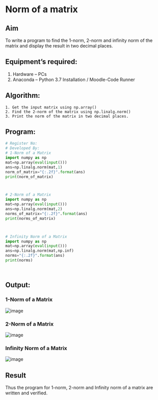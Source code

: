 # Norm of a matrix
## Aim
To write a program to find the 1-norm, 2-norm and infinity norm of the matrix and display the result in two decimal places.
## Equipment’s required:
1.	Hardware – PCs
2.	Anaconda – Python 3.7 Installation / Moodle-Code Runner
## Algorithm:
	1. Get the input matrix using np.array()   
    2. Find the 2-norm of the matrix using np.linalg.norm()
	3. Print the norm of the matrix in two decimal places.
## Program:
```Python
# Register No:
# Developed By:
# 1-Norm of a Matrix
import numpy as np
mat=np.array(eval(input()))
ans=np.linalg.norm(mat,1)
norm_of_matrix="{:.2f}".format(ans)
print(norm_of_matrix)



# 2-Norm of a Matrix
import numpy as np
mat=np.array(eval(input()))
ans=np.linalg.norm(mat,2)
norms_of_matrix="{:.2f}".format(ans)
print(norms_of_matrix)



# Infinity Norm of a Matrix
import numpy as np
mat=np.array(eval(input()))
ans=np.linalg.norm(mat,np.inf)
norms="{:.2f}".format(ans)
print(norms)




```
## Output:
### 1-Norm of a Matrix
![image](https://github.com/user-attachments/assets/a018b19a-70b4-411f-aff1-4eea8107cb26)





### 2-Norm of a Matrix
![image](https://github.com/user-attachments/assets/3fe0f8ea-aafd-4709-a703-30a1b3cf56f6)
### Infinity Norm of a Matrix

![image](https://github.com/user-attachments/assets/61c169c8-23f1-4eb3-8b85-910fcd3eb6d7)

## Result
Thus the program for 1-norm, 2-norm and Infinity norm of a matrix are written and verified.
